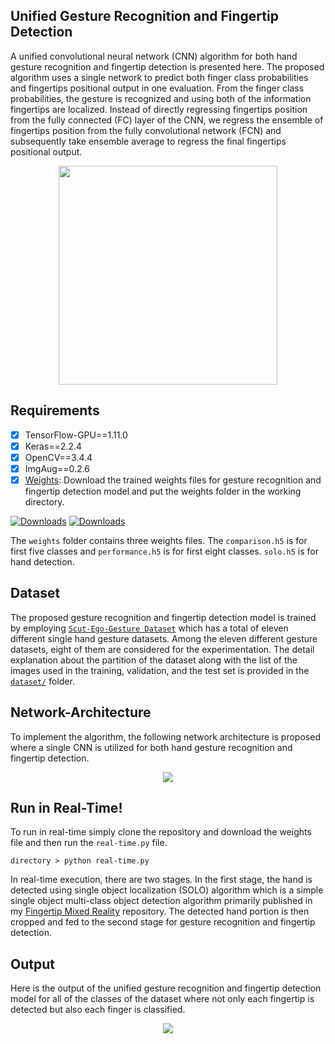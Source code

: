 ## Unified Gesture Recognition and Fingertip Detection
A unified convolutional neural network (CNN) algorithm for both hand gesture recognition and fingertip detection is
presented here. The proposed algorithm uses a single network to predict both finger class probabilities and fingertips positional 
output in one evaluation. From the finger class probabilities, the gesture is recognized and using both of the
information fingertips are localized. Instead of directly regressing fingertips position from the fully connected (FC) layer of the 
CNN, we regress the ensemble of fingertips position from the fully convolutional network (FCN) and subsequently take ensemble 
average to regress the final fingertips positional output.

<p align="center">
  <img src="data/unified.gif" width="350">
</p>

## Requirements
- [x] TensorFlow-GPU==1.11.0
- [x] Keras==2.2.4
- [x] OpenCV==3.4.4
- [x] ImgAug==0.2.6
- [x] [Weights](https://mega.nz/#F!y9dBAKiK!gDd8AZCax2IIUGo4W4ixUw): Download the trained weights files for gesture recognition and fingertip detection model and put the weights folder in the working directory. 

[![Downloads](https://img.shields.io/badge/download-weights-green.svg?style=popout-flat&logo=mega)](https://mega.nz/#F!y9dBAKiK!gDd8AZCax2IIUGo4W4ixUw)
[![Downloads](https://img.shields.io/badge/download-weights-blue.svg?style=popout-flat&logo=dropbox)](https://www.dropbox.com/s/bqrzxcrt2x0mitr/weights.zip?dl=0)

The ```weights``` folder contains three weights files. The ```comparison.h5``` is for first five classes and ```performance.h5``` 
is for first eight classes. ```solo.h5``` is for hand detection.

## Dataset
The proposed gesture recognition and fingertip detection model is trained by employing [```Scut-Ego-Gesture Dataset```](http://www.hcii-lab.net/data/SCUTEgoGesture/index.htm) which has a total of eleven different
single hand gesture datasets. Among the eleven different gesture datasets, eight of them are considered for the experimentation. 
The detail explanation about the partition of the dataset along with the list of the images used in the training, validation, and 
the test set is provided in the 
[```dataset/```](https://github.com/MahmudulAlam/Unified-Gesture-and-Fingertip-Detection/tree/master/dataset#dataset-description) 
folder.

## Network-Architecture 
To implement the algorithm, the following network architecture is proposed where a single CNN is utilized for both hand gesture recognition and fingertip detection. 

<p align="center">
  <img src="https://user-images.githubusercontent.com/37298971/60171959-82fbc880-982d-11e9-8c66-ee0109c5368d.jpg">
</p>

## Run in Real-Time!
To run in real-time simply clone the repository and download the weights file and then run the ```real-time.py``` file. 
```
directory > python real-time.py
```
In real-time execution, there are two stages. In the first stage, the hand is detected using single object localization (SOLO) algorithm 
which is a simple single object multi-class object detection algorithm primarily published in my [Fingertip Mixed Reality](https://github.com/MahmudulAlam/Fingertip-Mixed-Reality) repository. The detected hand portion is then cropped and fed to the second stage for gesture recognition and fingertip detection. 

## Output
Here is the output of the unified gesture recognition and fingertip detection model for all of the classes of the dataset where 
not only each fingertip is detected but also each finger is classified.

<p align="center">
  <img src="https://user-images.githubusercontent.com/37298971/60171964-85f6b900-982d-11e9-8f20-af40be2172f8.jpg">
</p>
